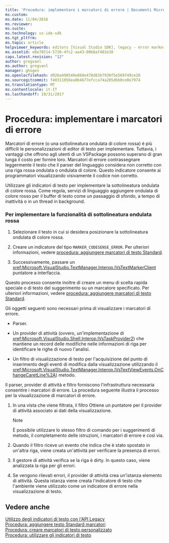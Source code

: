 ```yaml
---
title: 'Procedura: implementare i marcatori di errore | Documenti Microsoft'
ms.custom: 
ms.date: 11/04/2016
ms.reviewer: 
ms.suite: 
ms.technology: vs-ide-sdk
ms.tgt_pltfrm: 
ms.topic: article
helpviewer_keywords: editors [Visual Studio SDK], legacy - error markers
ms.assetid: e8e78514-5720-4fc2-aa43-00b6af482e38
caps.latest.revision: "12"
author: gregvanl
ms.author: gregvanl
manager: ghogen
ms.openlocfilehash: d926a498549e868e478d83b7930f5e569f49ce20
ms.sourcegitcommit: f40311056ea0b4677efcca74a285dbb0ce0e7974
ms.translationtype: MT
ms.contentlocale: it-IT
ms.lasthandoff: 10/31/2017
---
```

# <a name="how-to-implement-error-markers"></a>Procedura: implementare i marcatori di errore
Marcatori di errore (o una sottolineatura ondulata di colore rossa) è più difficili le personalizzazioni di editor di testo per implementare. Tuttavia, i vantaggi che offrono agli utenti di un VSPackage possono superano di gran lunga il costo per fornire loro. Marcatori di errore contrassegnare leggermente il testo che il parser del linguaggio considera non corretto con una riga rossa ondulata o ondulata di colore. Questo indicatore consente ai programmatori visualizzando visivamente il codice non corretto.  
  
 Utilizzare gli indicatori di testo per implementare la sottolineatura ondulata di colore rossa. Come regola, servizi di linguaggio aggiungere ondulata di colore rosso per il buffer di testo come un passaggio di sfondo, a tempo di inattività o in un thread in background.  
  
### <a name="to-implement-the-red-wavy-underline-feature"></a>Per implementare la funzionalità di sottolineatura ondulata rossa  
  
1.  Selezionare il testo in cui si desidera posizionare la sottolineatura ondulata di colore rossa.  
  
2.  Creare un indicatore del tipo `MARKER_CODESENSE_ERROR`. Per ulteriori informazioni, vedere [procedura: aggiungere marcatori di testo Standard](../extensibility/how-to-add-standard-text-markers.md).  
  
3.  Successivamente, passare un <xref:Microsoft.VisualStudio.TextManager.Interop.IVsTextMarkerClient> puntatore a interfaccia.  
  
 Questo processo consente inoltre di creare un menu di scelta rapida speciale o di testo del suggerimento su un marcatore specificato. Per ulteriori informazioni, vedere [procedura: aggiungere marcatori di testo Standard](../extensibility/how-to-add-standard-text-markers.md).  
  
 Gli oggetti seguenti sono necessari prima di visualizzare i marcatori di errore.  
  
-   Parser.  
  
-   Un provider di attività (ovvero, un'implementazione di <xref:Microsoft.VisualStudio.Shell.Interop.IVsTaskProvider2>) che mantiene un record delle modifiche nelle informazioni di riga per identificare le righe di nuovo l'analisi.  
  
-   Un filtro di visualizzazione di testo per l'acquisizione del punto di inserimento degli eventi di modifica dalla visualizzazione utilizzando il <xref:Microsoft.VisualStudio.TextManager.Interop.IVsTextViewEvents.OnChangeCaretLine%2A>) metodo.  
  
 Il parser, provider di attività e filtro forniscono l'infrastruttura necessaria consentire i marcatori di errore. La procedura seguente illustra il processo per la visualizzazione di marcatori di errore.  
  
1.  In una vista che viene filtrata, il filtro Ottiene un puntatore per il provider di attività associato ai dati della visualizzazione.  
  
    > [!NOTE]
    >  È possibile utilizzare lo stesso filtro di comando per i suggerimenti di metodo, il completamento delle istruzioni, i marcatori di errore e così via.  
  
2.  Quando il filtro riceve un evento che indica che è stato spostato in un'altra riga, viene creata un'attività per verificare la presenza di errori.  
  
3.  Il gestore di attività verifica se la riga è dirty. In questo caso, viene analizzata la riga per gli errori.  
  
4.  Se vengono rilevati errori, il provider di attività crea un'istanza elemento di attività. Questa istanza viene creata l'indicatore di testo che l'ambiente viene utilizzato come un indicatore di errore nella visualizzazione di testo.  
  
## <a name="see-also"></a>Vedere anche  
 [Utilizzo degli indicatori di testo con l'API Legacy](../extensibility/using-text-markers-with-the-legacy-api.md)   
 [Procedura: aggiungere testo Standard marcatori](../extensibility/how-to-add-standard-text-markers.md)   
 [Procedura: creare marcatori di testo personalizzato](../extensibility/how-to-create-custom-text-markers.md)   
 [Procedura: utilizzare gli indicatori di testo](../extensibility/how-to-use-text-markers.md)